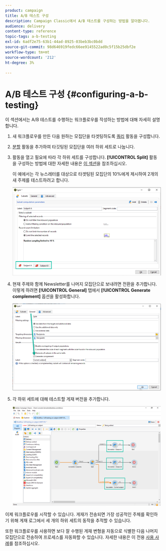 ```yaml
---
product: campaign
title: A/B 테스트 구성
description: Campaign Classic에서 A/B 테스트를 구성하는 방법을 알아봅니다.
audience: delivery
content-type: reference
topic-tags: a-b-testing
exl-id: 6adf2e75-63b1-44ad-8925-03beb3bc0bdd
source-git-commit: 98d646919fedc66ee9145522ad0c5f15b25dbf2e
workflow-type: tm+mt
source-wordcount: '212'
ht-degree: 3%

---
```


# A/B 테스트 구성 {#configuring-a-b-testing}

이 섹션에서는 A/B 테스트를 수행하는 워크플로우를 작성하는 방법에 대해 자세히 설명합니다.

1. 새 워크플로우를 만든 다음 원하는 모집단을 타겟팅하도록 [쿼리](../../workflow/using/query.md) 활동을 구성합니다.

1. [분할](../../workflow/using/split.md) 활동을 추가하여 타깃팅된 모집단을 여러 하위 세트로 나눕니다.

1. 활동을 열고 필요에 따라 각 하위 세트를 구성합니다. **[!UICONTROL Split]** 활동을 구성하는 방법에 대한 자세한 내용은 [이 섹션](../../workflow/using/split.md)을 참조하십시오.

   이 예에서는 각 뉴스레터를 대상으로 타겟팅된 모집단의 10%에게 제시하여 2개의 새 주제를 테스트하려고 합니다.

   ![](assets/ab-testing-split.png)

1. 현재 주제와 함께 Newsletter를 나머지 모집단으로 보내려면 전환을 추가합니다. 이렇게 하려면 **[!UICONTROL General]** 탭에서 **[!UICONTROL Generate complement]** 옵션을 활성화합니다.

   ![](assets/ab-testing-complement.png)

1. 각 하위 세트에 대해 테스트할 게재 버전을 추가합니다.

   ![](assets/ab-testing-delivery.png)

이제 워크플로우를 시작할 수 있습니다. 게재가 전송되면 가장 성공적인 주체를 확인하기 위해 게재 로그에서 세 개의 하위 세트의 동작을 추적할 수 있습니다.

또한 워크플로우를 사용하면 보다 잘 수행된 게재 변형을 자동으로 식별한 다음 나머지 모집단으로 전송하여 프로세스를 자동화할 수 있습니다. 자세한 내용은 이 전용 [사용 사례](../../delivery/using/a-b-testing-use-case.md)를 참조하십시오.
